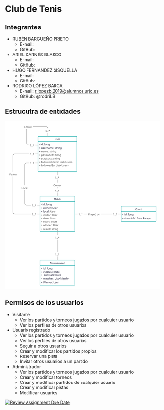 # Club de Tenis
## Integrantes
* RUBÉN BARGUEÑO PRIETO
  * E-mail:
  * GitHub:
* ARIEL CARNÉS BLASCO
  * E-mail:
  * GitHub:
* HUGO FERNANDEZ SISQUELLA
  * E-mail: 
  * GitHub:
* RODRIGO LÓPEZ BARCA 
  * E-mail: r.lopezb.2019@alumnos.urjc.es
  * GitHub: @rodriLB
## Estrucutra de entidades
![UML.jpg](UML.jpg)
## Permisos de los usuarios
* Visitante
  * Ver los partidos y torneos jugados por cualquier usuario
  * Ver los perfiles de otros usuarios
* Usuario registrado
  * Ver los partidos y torneos jugados por cualquier usuario
  * Ver los perfiles de otros usuarios
  * Seguir a otros usuarios
  * Crear y modificar los partidos propios
  * Reservar una pista
  * Invitar otros usuarios a un partido
* Administrador
  * Ver los partidos y torneos jugados por cualquier usuario
  * Crear y modificar torneos
  * Crear y modificar partidos de cualquier usuario
  * Crear y modificar pistas
  * Modificar usuarios




[![Review Assignment Due Date](https://classroom.github.com/assets/deadline-readme-button-22041afd0340ce965d47ae6ef1cefeee28c7c493a6346c4f15d667ab976d596c.svg)](https://classroom.github.com/a/D1C1HU9V)
